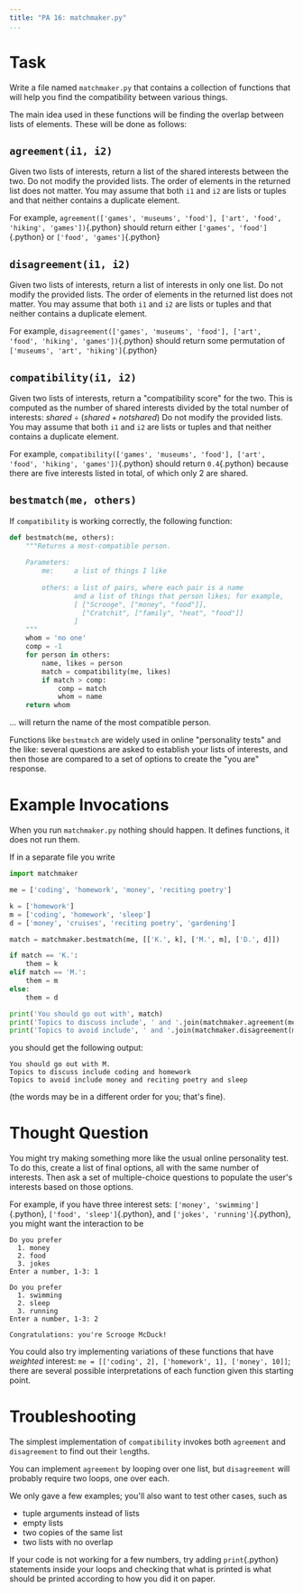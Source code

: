 ```yaml
---
title: "PA 16: matchmaker.py"
...
```


# Task

Write a file named `matchmaker.py` that contains a collection of functions
that will help you find the compatibility between various things.

The main idea used in these functions will be finding the overlap between lists of elements.
These will be done as follows:

## `agreement(i1, i2)`

Given two lists of interests, return a list of the shared interests between the two.
Do not modify the provided lists.
The order of elements in the returned list does not matter.
You may assume that both `i1` and `i2` are lists or tuples and that neither contains a duplicate element.

For example, `agreement(['games', 'museums', 'food'], ['art', 'food', 'hiking', 'games'])`{.python} should return either `['games', 'food']`{.python} or `['food', 'games']`{.python}

## `disagreement(i1, i2)`

Given two lists of interests, return a list of interests in only one list.
Do not modify the provided lists.
The order of elements in the returned list does not matter.
You may assume that both `i1` and `i2` are lists or tuples and that neither contains a duplicate element.

For example, `disagreement(['games', 'museums', 'food'], ['art', 'food', 'hiking', 'games'])`{.python} should return some permutation of `['museums', 'art', 'hiking']`{.python}

## `compatibility(i1, i2)`

Given two lists of interests, return a "compatibility score" for the two.
This is computed as the number of shared interests divided by the total number of interests:
$shared \div (shared + notshared)$
Do not modify the provided lists.
You may assume that both `i1` and `i2` are lists or tuples and that neither contains a duplicate element.

For example, `compatibility(['games', 'museums', 'food'], ['art', 'food', 'hiking', 'games'])`{.python} should return `0.4`{.python} because there are five interests listed in total, of which only 2 are shared.

## `bestmatch(me, others)`

If `compatibility` is working correctly, the following function:

````python
def bestmatch(me, others):
    """Returns a most-compatible person.
    
    Parameters:
        me:     a list of things I like
        
        others: a list of pairs, where each pair is a name 
                and a list of things that person likes; for example,
                [ ["Scrooge", ["money", "food"]], 
                  ["Cratchit", ["family", "heat", "food"]]
                ]
    """
    whom = 'no one'
    comp = -1
    for person in others:
        name, likes = person
        match = compatibility(me, likes)
        if match > comp:
            comp = match
            whom = name
    return whom

````

... will return the name of the most compatible person.

Functions like `bestmatch` are widely used in online "personality tests" and the like:
several questions are asked to establish your lists of interests,
and then those are compared to a set of options to create the "you are" response.

# Example Invocations

When you run `matchmaker.py` nothing should happen.
It defines functions, it does not run them.

If in a separate file you write

````python
import matchmaker

me = ['coding', 'homework', 'money', 'reciting poetry']

k = ['homework']
m = ['coding', 'homework', 'sleep']
d = ['money', 'cruises', 'reciting poetry', 'gardening']

match = matchmaker.bestmatch(me, [['K.', k], ['M.', m], ['D.', d]])

if match == 'K.':
    them = k
elif match == 'M.':
    them = m
else:
    them = d

print('You should go out with', match)
print('Topics to discuss include', ' and '.join(matchmaker.agreement(me, them)))
print('Topics to avoid include', ' and '.join(matchmaker.disagreement(me, them)))
````

you should get the following output:

````
You should go out with M.
Topics to discuss include coding and homework
Topics to avoid include money and reciting poetry and sleep
````

(the words may be in a different order for you; that's fine).

# Thought Question

You might try making something more like the usual online personality test.
To do this, create a list of final options, all with the same number of interests.
Then ask a set of multiple-choice questions to populate the user's interests based on those options.

For example, if you have three interest sets: `['money', 'swimming']`{.python}, `['food', 'sleep']`{.python}, and `['jokes', 'running']`{.python}, you might want the interaction to be

````
Do you prefer
  1. money
  2. food
  3. jokes
Enter a number, 1-3: 1

Do you prefer
  1. swimming
  2. sleep
  3. running
Enter a number, 1-3: 2

Congratulations: you're Scrooge McDuck!
````

You could also try implementing variations of these functions that have *weighted* interest:
`me = [['coding', 2], ['homework', 1], ['money', 10]]`;
there are several possible interpretations of each function given this starting point.


# Troubleshooting

The simplest implementation of `compatibility` invokes both `agreement` and `disagreement` to find out their `len`gths.

You can implement `agreement` by looping over one list, but `disagreement` will probably require two loops, one over each.

We only gave a few examples; you'll also want to test other cases, such as

-   tuple arguments instead of lists
-   empty lists
-   two copies of the same list
-   two lists with no overlap

If your code is not working for a few numbers, try adding `print`{.python} statements inside your loops and checking that what is printed is what should be printed according to how you did it on paper.

